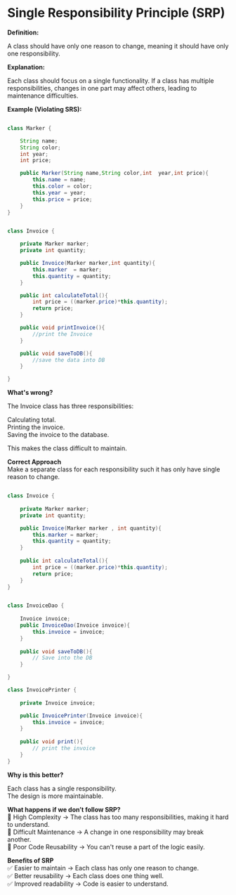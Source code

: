 # Single Responsibility Principle (SRP)

**Definition:**

A class should have only one reason to change, meaning it should have only one responsibility.

**Explanation:**

Each class should focus on a single functionality. If a class has multiple responsibilities, changes in one part may affect others, leading to maintenance difficulties.

**Example (Violating SRS):**

```java

class Marker {

    String name;
    String color;
    int year;
    int price;

    public Marker(String name,String color,int  year,int price){
        this.name = name;
        this.color = color;
        this.year = year;
        this.price = price;
    }
}


class Invoice {

    private Marker marker;
    private int quantity;

    public Invoice(Marker marker,int quantity){
        this.marker  = marker;
        this.quantity = quantity;
    }

    public int calculateTotal(){
        int price = ((marker.price)*this.quantity);
        return price;
    }

    public void printInvoice(){
        //print the Invoice
    }

    public void saveToDB(){
        //save the data into DB
    }

}

```
**What's wrong?**

The Invoice class has three responsibilities:

Calculating total.  
Printing the invoice.  
Saving the invoice to the database.  

This makes the class difficult to maintain.

**Correct Approach**  
Make a separate class for each responsibility such it has only have single reason to change.

```java

class Invoice {
    
    private Marker marker;
    private int quantity;

    public Invoice(Marker marker , int quantity){
        this.marker = marker;
        this.quantity = quantity;
    }
    
    public int calculateTotal(){
        int price = ((marker.price)*this.quantity);
        return price;
    }
}


class InvoiceDao {
    
    Invoice invoice;
    public InvoiceDao(Invoice invoice){
        this.invoice = invoice;
    }
    
    public void saveToDB(){
        // Save into the DB
    }

}

class InvoicePrinter {
    
    private Invoice invoice;

    public InvoicePrinter(Invoice invoice){
        this.invoice = invoice;
    }
    
    public void print(){
        // print the invoice
    }
}
```

**Why is this better?**

Each class has a single responsibility.  
The design is more maintainable.  


**What happens if we don’t follow SRP?**  
🔴 High Complexity → The class has too many responsibilities, making it hard to understand.  
🔴 Difficult Maintenance → A change in one responsibility may break another.  
🔴 Poor Code Reusability → You can't reuse a part of the logic easily.  

**Benefits of SRP**  
✅ Easier to maintain → Each class has only one reason to change.  
✅ Better reusability → Each class does one thing well.  
✅ Improved readability → Code is easier to understand.  

